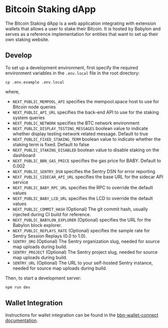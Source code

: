 # Bitcoin Staking dApp

The Bitcoin Staking dApp is a web application integrating with extension
wallets that allows a user to stake their Bitcoin. It is hosted by Babylon and
serves as a reference implementation for entities that want to set up their own
staking website.

## Develop

To set up a development environment, first specify the required environment
variables in the `.env.local` file in the root directory:

```
cp .env.example .env.local
```

where,

- `NEXT_PUBLIC_MEMPOOL_API` specifies the mempool.space host to use for Bitcoin
  node queries
- `NEXT_PUBLIC_API_URL` specifies the back-end API to use for the staking
  system queries
- `NEXT_PUBLIC_NETWORK` specifies the BTC network environment
- `NEXT_PUBLIC_DISPLAY_TESTING_MESSAGES` boolean value to indicate whether display
testing network related message. Default to true
- `NEXT_PUBLIC_FIXED_STAKING_TERM` boolean value to indicate whether the staking term is fixed. Default to false
- `NEXT_PUBLIC_STAKING_DISABLED` boolean value to disable staking on the dashboard
- `NEXT_PUBLIC_BBN_GAS_PRICE` specifies the gas price for BABY. Default to 0.002
- `NEXT_PUBLIC_SENTRY_DSN` specifies the Sentry DSN for error reporting
- `NEXT_PUBLIC_SIDECAR_API_URL` specifies the base URL for the sidecar API service
- `NEXT_PUBLIC_BABY_RPC_URL` specifies the RPC to override the default values
- `NEXT_PUBLIC_BABY_LCD_URL` specifies the LCD to override the default values
- `NEXT_PUBLIC_COMMIT_HASH` (Optional) The git commit hash, usually injected during CI build for reference.
- `NEXT_PUBLIC_BABYLON_EXPLORER` (Optional) specifies the URL for the Babylon block explorer.
- `NEXT_PUBLIC_REPLAYS_RATE` (Optional) specifies the sample rate for Sentry Session Replays (0.0 to 1.0).
- `SENTRY_ORG` (Optional) The Sentry organization slug, needed for source map uploads during build.
- `SENTRY_PROJECT` (Optional) The Sentry project slug, needed for source map uploads during build.
- `SENTRY_URL` (Optional) The URL to your self-hosted Sentry instance, needed for source map uploads during build.

Then, to start a development server:

```bash
npm run dev
```

## Wallet Integration

Instructions for wallet integration can be found in the
[bbn-wallet-connect documentation](https://github.com/babylonlabs-io/bbn-wallet-connect).
